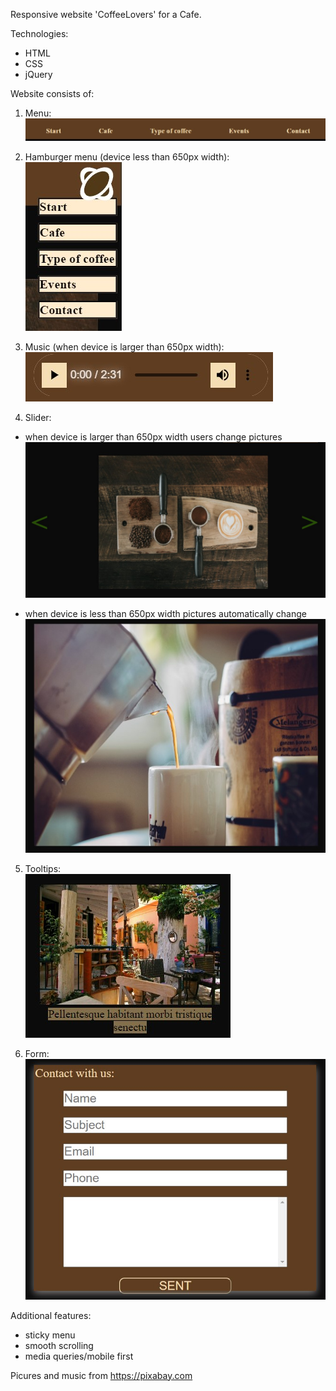 Responsive website 'CoffeeLovers' for a Cafe.

Technologies:

- HTML
- CSS
- jQuery

Website consists of:

1. Menu:
   ![ScreenShot](/images/screenshots/menu.jpg)

2. Hamburger menu (device less than 650px width):<br>
   ![ScreenShot](/images/screenshots/menu-v2-2.jpg)

3. Music (when device is larger than 650px width):<br>
   ![ScreenShot](/images/screenshots/music.jpg)

4. Slider:

- when device is larger than 650px width users change pictures
  ![ScreenShot](/images/screenshots/slider.jpg)

- when device is less than 650px width pictures automatically change
  ![ScreenShot](/images/screenshots/slider-v2.jpg)

5.  Tooltips:<br>
    ![ScreenShot](/images/screenshots/tooltip.jpg)

6.  Form:<br>
    ![ScreenShot](/images/screenshots/form.jpg)

Additional features:

- sticky menu
- smooth scrolling
- media queries/mobile first

Picures and music from https://pixabay.com
